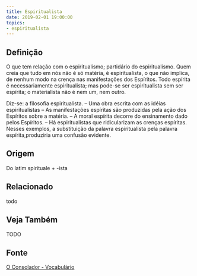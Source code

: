 ```yaml
---
title: Espiritualista
date: 2019-02-01 19:00:00
topics:
- espiritualista
---
```


## Definição
O que tem relação com o espiritualismo; partidário do espiritualismo. Quem creia
que tudo em nós não é só matéria, é espiritualista, o que não implica, de nenhum
modo na crença nas manifestações dos Espíritos. Todo espírita é necessariamente
espiritualista; mas pode-se ser espiritualista sem ser espírita; o materialista
não é nem um, nem outro.

Diz-se: a filosofia espiritualista. – Uma obra escrita com as idéias
espiritualistas – As manifestações espíritas são produzidas pela ação dos
Espíritos sobre a matéria. – A moral espírita decorre do ensinamento dado pelos
Espíritos. – Há espiritualistas que ridicularizam as crenças espíritas. Nesses
exemplos, a substituição da palavra espiritualista pela palavra
espírita,produziria uma confusão evidente. 

## Origem
Do latim spirituale + -ista

## Relacionado
todo

## Veja Também
TODO

## Fonte
[O Consolador - Vocabulário](http://www.oconsolador.com.br/linkfixo/vocabulario/principal.html)


